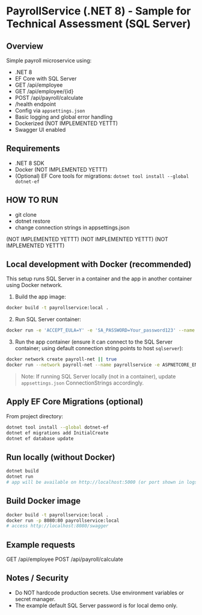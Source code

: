 # PayrollService (.NET 8) - Sample for Technical Assessment (SQL Server)

## Overview
Simple payroll microservice using:
- .NET 8
- EF Core with SQL Server
- GET /api/employee
- GET /api/employee/{id}
- POST /api/payroll/calculate
- /health endpoint
- Config via `appsettings.json`
- Basic logging and global error handling
- Dockerized (NOT IMPLEMENTED YETTT)
- Swagger UI enabled

## Requirements
- .NET 8 SDK
- Docker (NOT IMPLEMENTED YETTT)
- (Optional) EF Core tools for migrations: `dotnet tool install --global dotnet-ef`

## HOW TO RUN
- git clone
- dotnet restore
- change connection strings in appsettings.json


(NOT IMPLEMENTED YETTT)
(NOT IMPLEMENTED YETTT)
(NOT IMPLEMENTED YETTT)
## Local development with Docker (recommended)
This setup runs SQL Server in a container and the app in another container using Docker network.

1. Build the app image:
```bash
docker build -t payrollservice:local .
```

2. Run SQL Server container:
```bash
docker run -e 'ACCEPT_EULA=Y' -e 'SA_PASSWORD=Your_password123' --name sqlserver -p 1433:1433 -d mcr.microsoft.com/mssql/server:2022-latest
```

3. Run the app container (ensure it can connect to the SQL Server container; using default connection string points to host `sqlserver`):
```bash
docker network create payroll-net || true
docker run --network payroll-net --name payrollservice -e ASPNETCORE_ENVIRONMENT=Production -p 8080:80 -d payrollservice:local
```

> Note: If running SQL Server locally (not in a container), update `appsettings.json` ConnectionStrings accordingly.

## Apply EF Core Migrations (optional)
From project directory:
```bash
dotnet tool install --global dotnet-ef
dotnet ef migrations add InitialCreate
dotnet ef database update
```

## Run locally (without Docker)
```bash
dotnet build
dotnet run
# app will be available on http://localhost:5000 (or port shown in logs)
```

## Build Docker image
```bash
docker build -t payrollservice:local .
docker run -p 8080:80 payrollservice:local
# access http://localhost:8080/swagger
```

## Example requests
GET /api/employee
POST /api/payroll/calculate

## Notes / Security
- Do NOT hardcode production secrets. Use environment variables or secret manager.
- The example default SQL Server password is for local demo only.
